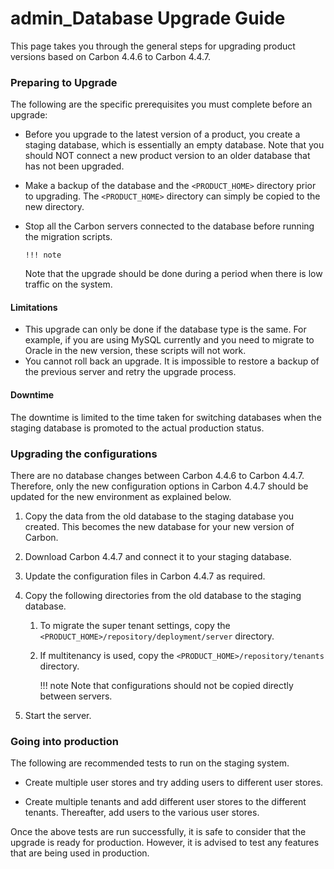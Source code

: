 # admin\_Database Upgrade Guide

This page takes you through the general steps for upgrading product versions based on Carbon 4.4.6 to Carbon 4.4.7.

### Preparing to Upgrade

The following are the specific prerequisites you must complete before an upgrade:

-   Before you upgrade to the latest version of a product, you create a staging database, which is essentially an empty database. Note that you should NOT connect a new product version to an older database that has not been upgraded.

-   Make a backup of the database and the `<PRODUCT_HOME>` directory prior to upgrading. The `<PRODUCT_HOME>` directory can simply be copied to the new directory.

-   Stop all the Carbon servers connected to the database before running the migration scripts.

        !!! note
    Note that the upgrade should be done during a period when there is low traffic on the system.


#### Limitations

-   This upgrade can only be done if the database type is the same. For example, if you are using MySQL currently and you need to migrate to Oracle in the new version, these scripts will not work.
-   You cannot roll back an upgrade. It is impossible to restore a backup of the previous server and retry the upgrade process.

#### Downtime

The downtime is limited to the time taken for switching databases when the staging database is promoted to the actual production status.

### Upgrading the configurations

There are no database changes between Carbon 4.4.6 to Carbon 4.4.7. Therefore, only the new configuration options in Carbon 4.4.7 should be updated for the new environment as explained below.

1.  Copy the data from the old database to the staging database you created. This becomes the new database for your new version of Carbon.
2.  Download Carbon 4.4.7 and connect it to your staging database.

3.  Update the configuration files in Carbon 4.4.7 as required.

4.  Copy the following directories from the old database to the staging database.

    1.  To migrate the super tenant settings, copy the `<PRODUCT_HOME>/repository/deployment/server` directory.
    2.  If multitenancy is used, copy the `<PRODUCT_HOME>/repository/tenants` directory.

        !!! note
    Note that configurations should not be copied directly between servers.


5.  Start the server.

### Going into production

The following are recommended tests to run on the staging system.

-   Create multiple user stores and try adding users to different user stores.

-   Create multiple tenants and add different user stores to the different tenants. Thereafter, add users to the various user stores.

Once the above tests are run successfully, it is safe to consider that the upgrade is ready for production. However, it is advised to test any features that are being used in production.
